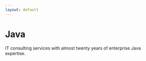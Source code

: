 ```yaml
---
layout: default
---
```


# Java

IT consulting services with almost twenty years of enterprise Java expertise.
